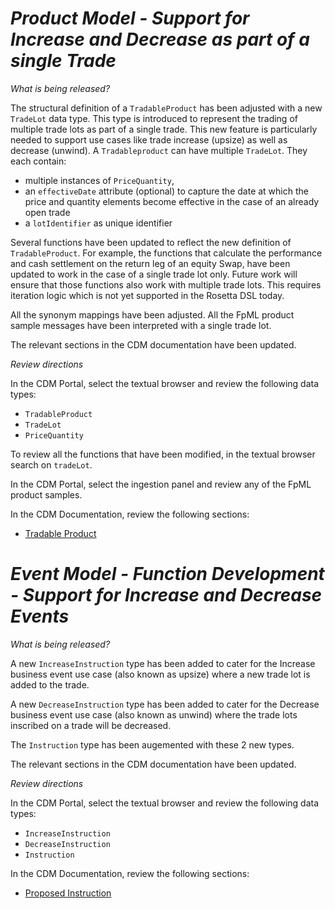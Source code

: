 # *Product Model - Support for Increase and Decrease as part of a single Trade*

_What is being released?_

The structural definition of a `TradableProduct` has been adjusted with a new `TradeLot` data type. This type is introduced to represent the trading of multiple trade lots as part of a single trade. This new feature is particularly needed to support use cases like trade increase (upsize) as well as decrease (unwind).
A `Tradableproduct` can have multiple `TradeLot`. They each contain:

- multiple instances of `PriceQuantity`,  
- an `effectiveDate` attribute (optional) to capture the date at which the price and quantity elements become effective in the case of an already open trade
- a `lotIdentifier` as unique identifier

Several functions have been updated to reflect the new definition of `TradableProduct`. For example, the functions that calculate the performance and cash settlement on the return leg of an equity Swap, have been updated to work in the case of a single trade lot only.
Future work will ensure that those functions also work with multiple trade lots. This requires iteration logic which is not yet supported in the Rosetta DSL today.

All the synonym mappings have been adjusted. All the FpML product sample messages have been interpreted with a single trade lot. 

The relevant sections in the CDM documentation have been updated.

_Review directions_

In the CDM Portal, select the textual browser and review the following data types:

- `TradableProduct`
- `TradeLot` 
- `PriceQuantity`

To review all the functions that have been modified, in the textual browser search on `tradeLot`.

In the CDM Portal, select the ingestion panel and review any of the FpML product samples.

In the CDM Documentation, review the following sections:

- [Tradable Product](https://docs.rosetta-technology.io/cdm/documentation/source/documentation.html#tradableproduct)

# *Event Model - Function Development - Support for Increase and Decrease Events*

_What is being released?_

A new `IncreaseInstruction` type has been added to cater for the Increase business event use case (also known as upsize) where a new trade lot is added to the trade.

A new `DecreaseInstruction` type has been added to cater for the Decrease business event use case (also known as unwind) where the trade lots inscribed on a trade will be decreased.

The `Instruction` type has been augemented with these 2 new types.

The relevant sections in the CDM documentation have been updated.

_Review directions_

In the CDM Portal, select the textual browser and review the following data types:

- `IncreaseInstruction`
- `DecreaseInstruction`
- `Instruction`

In the CDM Documentation, review the following sections:

- [Proposed Instruction](https://docs.rosetta-technology.io/cdm/documentation/source/documentation.html#proposed-instruction)
